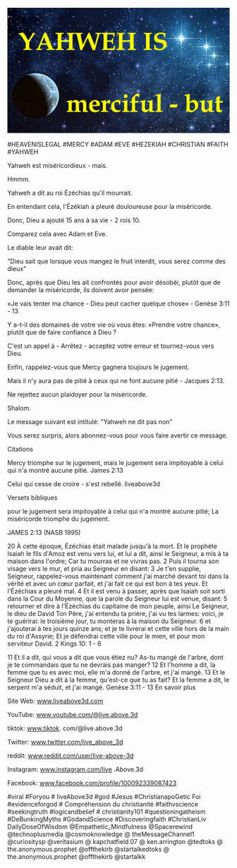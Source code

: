 ![Video cover image](../cover.jpg "cover photo")

#HEAVENISLEGAL #MERCY #ADAM #EVE #HEZEKIAH #CHRISTIAN #FAITH #YAHWEH

Yahweh est miséricordieux - mais.

Hmmm.

Yahweh a dit au roi Ézéchias qu'il mourrait.

En entendant cela, l'Ézékiah a pleuré douloureuse pour la miséricorde.

Donc, Dieu a ajouté 15 ans à sa vie - 2 rois 10.

Comparez cela avec Adam et Eve.

Le diable leur avait dit:

"Dieu sait que lorsque vous mangez le fruit interdit, vous serez comme des dieux"

Donc, après que Dieu les ait confrontés pour avoir désobéi, plutôt que de demander la miséricorde, ils doivent avoir pensée:

«Je vais tenter ma chance - Dieu peut cacher quelque chose» - Genèse 3:11 - 13

Y a-t-il des domaines de votre vie où vous êtes: «Prendre votre chance», plutôt que de faire confiance à Dieu ?

C'est un appel à - Arrêtez - acceptez votre erreur et tournez-vous vers Dieu.

Enfin, rappelez-vous que Mercy gagnera toujours le jugement.

Mais il n'y aura pas de pitié à ceux qui ne font aucune pitié - Jacques 2:13.

Ne rejettez aucun plaidoyer pour la miséricorde.

Shalom.

Le message suivant est intitulé: "Yahweh ne dit pas non"

Vous serez surpris, alors abonnez-vous pour vous faire avertir ce message.


Citations

Mercy triomphe sur le jugement, mais le jugement sera impitoyable à celui qui n'a montré aucune pitié.
James 2:13

Celui qui cesse de croire - s'est rebellé.
liveabove3d



Versets bibliques

pour le jugement sera impitoyable à celui qui n'a montré aucune pitié; La miséricorde triomphe du jugement.

JAMES 2:13 (NASB 1995)

20 À cette époque, Ézéchias était malade jusqu'à la mort. Et le prophète Isaiah le fils d'Amoz est venu vers lui, et lui a dit, ainsi le Seigneur, a mis à ta maison dans l'ordre; Car tu mourras et ne vivras pas.
2 Puis il tourna son visage vers le mur, et pria au Seigneur en disant:
3 Je t'en supplie, Seigneur, rappelez-vous maintenant comment j'ai marché devant toi dans la vérité et avec un cœur parfait, et j'ai fait ce qui est bon à tes yeux. Et l'Ézéchias a pleuré mal.
4 Et il est venu à passer, après que Isaiah soit sorti dans la Cour du Moyenne, que la parole du Seigneur lui est venue, disant:
5 retourner et dire à l'Ézéchias du capitaine de mon peuple, ainsi Le Seigneur, le dieu de David Ton Père, j'ai entendu ta prière, j'ai vu tes larmes: voici, je te guérirai: le troisième jour, tu monteras à la maison du Seigneur.
6 et j'ajouterai à tes jours quinze ans; et je te livrerai et cette ville hors de la main du roi d'Assyrie; Et je défendrai cette ville pour le mien, et pour mon serviteur David.
2 Kings 10: 1 - 6

11 Et il a dit, qui vous a dit que vous étiez nu? As-tu mangé de l'arbre, dont je te commandais que tu ne devrais pas manger?
12 Et l'homme a dit, la femme que tu es avec moi, elle m'a donné de l'arbre, et j'ai mangé.
13 Et le Seigneur Dieu a dit à la femme, qu'est-ce que tu as fait? Et la femme a dit, le serpent m'a séduit, et j'ai mangé.
Genèse 3:11 - 13
En savoir plus

Site Web: www.liveabove3d.com

YouTube: www.youtube.com/@live.above.3d

tiktok: www.tiktok. com/@live.above.3d

Twitter: www.twitter.com/live_above_3d

reddit: www.reddit.com/user/live-above-3d

Instagram: www.instagram.com/live .Above.3d

Facebook: www.facebook.com/profile/100092339087423

#viral #Foryou # liveAbove3d #god #Jesus #ChristianapoGetic Foi #evidenceforgod # Compréhension du christianité #faithvscience #seekingtruth #logicandbelief # christianity101 #questioningatheism #DeBunkingMyths #GodandScience #Discoveringfaith #ChristianLiv DailyDoseOfWisdom @Empathetic_Mindfulness @Spacerewind @technoplusmedia @cosmoknowledge @ theMessageChannel1 @curiositysp @veritasium @ kapchatfield.07 @ ken.arrington @tedtoks @ the.anonymous.prophet @offthekirb @startalkedtoks @ the.anonymous.prophet @offthekirb @startalkk
